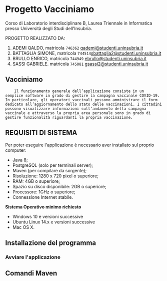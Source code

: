 # Progetto Vacciniamo 
Corso di Laboratorio interdisciplinare B, Laurea Triennale in Informatica presso Università degli Studi dell'Insubria.

PROGETTO REALIZZATO DA:

1. ADEMI QALDO, matricola `746362` [qademi@studenti.uninsubria.it](mailto:qademi@studenti.uninsubria.it)
2. BATTAGLIA SIMONE, matricola `744514`[sbattaglia2@studenti.uninsubria.it](mailto:sbattaglia2@studenti.uninsubria.it)
3. BRULLO ENRICO, matricola `744949` [ebrullo@studenti.uninsubria.it](mailto:ebrullo@studenti.uninsubria.it)
4. SASSI GABRIELE. matricola `745081` [gsassi2@studenti.uninsubria.it](mailto:gsassi2@studenti.uninsubria.it)



## Vacciniamo
```
    Il funzionamento generale dell’applicazione consiste in un semplice software in grado di gestire la campagna vaccinale COVID-19. In particolare, gli operatori vaccinali possono amministrare il form dedicato all’aggiornamento dello stato delle vaccinazioni. I cittadini possono visualizzare informazioni sull’andamento della campagna vaccinale e attraverso la propria area personale sono in grado di gestire funzionalità riguardanti la propria vaccinazione.
```

## REQUISITI DI SISTEMA

Per poter eseguire l'applicazione è necessario aver installato sul proprio computer:

* Java 8;
* PostgreSQL (solo per terminali server);
* Maven (per compilare da sorgente);
* Risoluzione: 1280 x 720 pixel o superiore;
* RAM: 4GB o superiore;
* Spazio su disco disponibile: 2GB o superiore;
* Processore: 1GHz o superiore;
* Connessione Internet stabile.

**Sistema Operativo minimo richiesto**

* Windows 10 e versioni successive
* Ubuntu Linux 14.x e versioni successive
* Mac OS X.


## Installazione del programma

### Avviare l'applicazione 

## Comandi Maven


